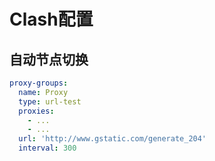 <!--
 * @Description: 
 * @Version: 1.0
 * @Author: dmjcb
 * @Email:  
 * @Date: 2022-02-09 00:15:04
 * @LastEditors: dmjcb
 * @LastEditTime: 2023-04-27 00:07:44
-->

# Clash配置

## 自动节点切换

```yaml
proxy-groups:
  name: Proxy
  type: url-test
  proxies:
    - ...
    - ...
  url: 'http://www.gstatic.com/generate_204'
  interval: 300
```
